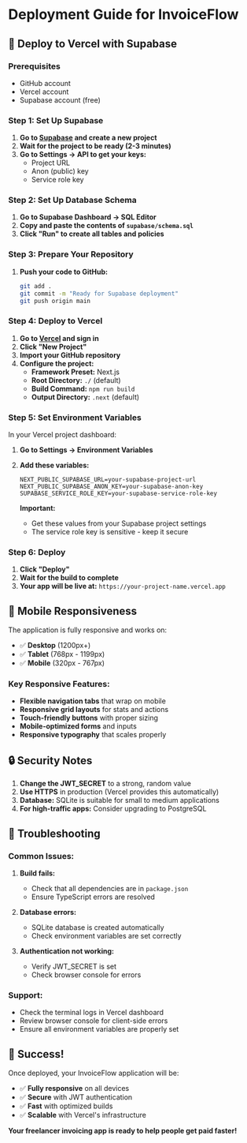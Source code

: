 # Deployment Guide for InvoiceFlow

## 🚀 Deploy to Vercel with Supabase

### Prerequisites
- GitHub account
- Vercel account
- Supabase account (free)

### Step 1: Set Up Supabase

1. **Go to [Supabase](https://supabase.com) and create a new project**
2. **Wait for the project to be ready (2-3 minutes)**
3. **Go to Settings → API to get your keys:**
   - Project URL
   - Anon (public) key
   - Service role key

### Step 2: Set Up Database Schema

1. **Go to Supabase Dashboard → SQL Editor**
2. **Copy and paste the contents of `supabase/schema.sql`**
3. **Click "Run" to create all tables and policies**

### Step 3: Prepare Your Repository

1. **Push your code to GitHub:**
   ```bash
   git add .
   git commit -m "Ready for Supabase deployment"
   git push origin main
   ```

### Step 4: Deploy to Vercel

1. **Go to [Vercel](https://vercel.com) and sign in**
2. **Click "New Project"**
3. **Import your GitHub repository**
4. **Configure the project:**
   - **Framework Preset:** Next.js
   - **Root Directory:** `./` (default)
   - **Build Command:** `npm run build`
   - **Output Directory:** `.next` (default)

### Step 5: Set Environment Variables

In your Vercel project dashboard:

1. **Go to Settings → Environment Variables**
2. **Add these variables:**

   ```
   NEXT_PUBLIC_SUPABASE_URL=your-supabase-project-url
   NEXT_PUBLIC_SUPABASE_ANON_KEY=your-supabase-anon-key
   SUPABASE_SERVICE_ROLE_KEY=your-supabase-service-role-key
   ```

   **Important:** 
   - Get these values from your Supabase project settings
   - The service role key is sensitive - keep it secure

### Step 6: Deploy

1. **Click "Deploy"**
2. **Wait for the build to complete**
3. **Your app will be live at:** `https://your-project-name.vercel.app`

## 📱 Mobile Responsiveness

The application is fully responsive and works on:
- ✅ **Desktop** (1200px+)
- ✅ **Tablet** (768px - 1199px)
- ✅ **Mobile** (320px - 767px)

### Key Responsive Features:
- **Flexible navigation tabs** that wrap on mobile
- **Responsive grid layouts** for stats and actions
- **Touch-friendly buttons** with proper sizing
- **Mobile-optimized forms** and inputs
- **Responsive typography** that scales properly

## 🔒 Security Notes

1. **Change the JWT_SECRET** to a strong, random value
2. **Use HTTPS** in production (Vercel provides this automatically)
3. **Database:** SQLite is suitable for small to medium applications
4. **For high-traffic apps:** Consider upgrading to PostgreSQL

## 🐛 Troubleshooting

### Common Issues:

1. **Build fails:**
   - Check that all dependencies are in `package.json`
   - Ensure TypeScript errors are resolved

2. **Database errors:**
   - SQLite database is created automatically
   - Check environment variables are set correctly

3. **Authentication not working:**
   - Verify JWT_SECRET is set
   - Check browser console for errors

### Support:
- Check the terminal logs in Vercel dashboard
- Review browser console for client-side errors
- Ensure all environment variables are properly set

## 🎉 Success!

Once deployed, your InvoiceFlow application will be:
- ✅ **Fully responsive** on all devices
- ✅ **Secure** with JWT authentication
- ✅ **Fast** with optimized builds
- ✅ **Scalable** with Vercel's infrastructure

**Your freelancer invoicing app is ready to help people get paid faster!**
